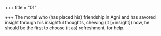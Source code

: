 +++
title = "01"

+++
The mortal who (has placed his) friendship in Agni and has savored  insight through his insightful thoughts,
chewing (it [=insight]) now, he should be the first to choose (it as)
refreshment, for help.